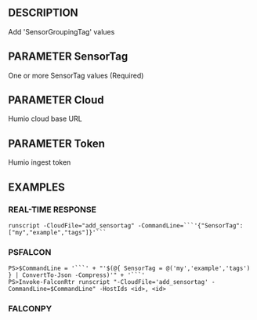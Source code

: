 ## DESCRIPTION
Add 'SensorGroupingTag' values

## PARAMETER SensorTag
One or more SensorTag values (Required)

## PARAMETER Cloud
Humio cloud base URL

## PARAMETER Token
Humio ingest token

## EXAMPLES

### REAL-TIME RESPONSE
```
runscript -CloudFile="add_sensortag" -CommandLine=```'{"SensorTag":["my","example","tags"]}'```
```
### PSFALCON
```
PS>$CommandLine = '```' + "'$(@{ SensorTag = @('my','example','tags') } | ConvertTo-Json -Compress)'" + '```'
PS>Invoke-FalconRtr runscript "-CloudFile='add_sensortag' -CommandLine=$CommandLine" -HostIds <id>, <id>
```
### FALCONPY
